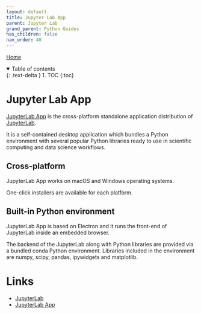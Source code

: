 ```yaml
---
layout: default
title: Jupyter Lab App
parent: Jupyter Lab
grand_parent: Python Guides
has_children: false
nav_order: 40
---
```


[Home](../modul-4-2.md)

<details open markdown="block">
  <summary>
    Table of contents
  </summary>
  {: .text-delta }
1. TOC
{:toc}
</details>

# Jupyter Lab App
[JupyterLab App](https://github.com/jupyterlab/jupyterlab_app) is the cross-platform standalone application distribution of [JupyterLab](https://github.com/jupyterlab/jupyterlab). 

It is a self-contained desktop application which bundles a Python environment with several popular Python libraries ready to use in scientific computing and data science workflows.

## Cross-platform
JupyterLab App works on macOS and Windows operating systems. 

One-click installers are available for each platform.

## Built-in Python environment
JupyterLab App is based on Electron and it runs the front-end of JupyterLab inside an embedded browser. 

The backend of the JupyterLab along with Python libraries are provided via a bundled conda Python environment. Libraries included in the environment are numpy, scipy, pandas, ipywidgets and matplotlib.

# Links
- [JupyterLab](https://github.com/jupyterlab/jupyterlab)
- [JupyterLab App](https://github.com/jupyterlab/jupyterlab_app)